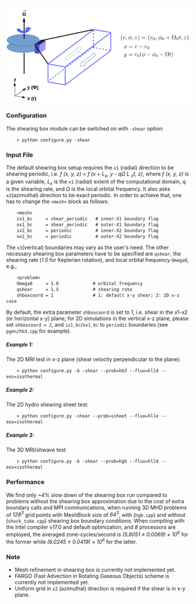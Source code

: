 ![shearingbox](images/shearingbox.png)

### Configuration
The shearing box module can be switched on with `-shear` option:
```
    > python configure.py -shear
```
### Input File
The default shearing box setup requires the `x1` (radial) direction to be shearing periodic, i.e.<var> f (x, y, z)</var> = <var> f (x + L<sub>x</sub>, y - q<var>&Omega;</var> L <sub>x</sub>t, z)</var>, where <var>f (x, y, z)</var> is a given variable, <var>L<sub>x</sub></var> is the `x1` (radial) extent of the computational domain, <var>q</var> is the shearing rate, and <var>&Omega;</var> is the local orbital frequency. It also asks `x2`(azimuthal) direction to be exact periodic. In order to achieve that, one has to change the `<mesh>` block as follows:
```
    <mesh>
    ix1_bc     = shear_periodic   # inner-X1 boundary flag
    ox1_bc     = shear_periodic   # outer-X1 boundary flag
    ix2_bc     = periodic         # inner-X2 boundary flag
    ox2_bc     = periodic         # outer-X2 boundary flag
```
The `x3`(vertical) boundaries may vary as the user's need. The other necessary shearing box parameters have to be specified are `qshear`, the shearing rate (<var>1.5</var> for Keplerian rotation), and local orbital frequency `Omega0`, e.g.,
```
    <problem>
    Omega0     = 1.0             # orbital frequency
    qshear     = 1.5             # shearing rate
    shboxcoord = 1               # 1: default x-y shear; 2: 2D x-z case 
```
By default, the extra parameter `shboxcoord` is set to <var>1</var>, i.e. shear in the x1-x2 (or horizontal x-y) plane; for 2D simulations in the vertical x-z plane, please set `shboxcoord = 2`, and `ix1_bc`/`ox1_bc` to `periodic` boundaries (see `pgen/hb3.cpp` for example).


##### Example 1:
The 2D MRI test in x-z plane (shear velocity perpendicular to the plane):
```
    > python configure.py -b -shear --prob=hb3 --flux=hlld --eos=isothermal
```
##### Example 2:
The 2D hydro shearing sheet test:
```
    > python configure.py -shear --prob=ssheet --flux=hlle --eos=isothermal
```
##### Example 3:
The 3D MRI/shwave test:
```
    > python configure.py -b -shear --prob=hgb --flux=hlld --eos=isothermal 
```
### Performance
We find only <var>~4%</var> slow down of the shearing box run compared to problems without the shearing box approximation due to the cost of extra boundary calls and MPI communications, when running 3D MHD problems of <var>128<sup>3</sup></var> grid points with MeshBlock size of <var>64<sup>3</sup></var>, with (`hgb.cpp`) and without (`shock_tube.cpp`) shearing box boundary conditions. When compiling with the Intel compiler v17.0 and default optimization, and <var>8</var> processors are employed, the averaged zone-cycles/second is <var>(5.8051 &plusmn; 0.0069) &times; 10<sup>6</sup></var> for the former while <var>(6.0245 &plusmn; 0.0419) &times; 10<sup>6</sup></var> for the latter.

### Note
* Mesh refinement in shearing box is currently not implemented yet.
* FARGO (Fast Advection in Rotating Gaseous Objects) scheme is currently not implemented yet.
* Uniform grid in `x2` (azimuthal) direction is required if the shear is in x-y plane.
